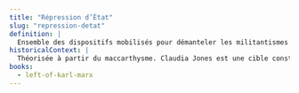 ```yaml
---
title: "Répression d’État"
slug: "repression-detat"
definition: |
  Ensemble des dispositifs mobilisés pour démanteler les militantismes noirs, féminins et communistes.
historicalContext: |
  Théorisée à partir du maccarthysme. Claudia Jones est une cible constante du FBI et des dispositifs anti-communistes.
books:
  - left-of-karl-marx
---
```

